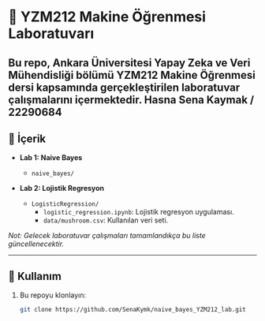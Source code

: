 # 🧠 YZM212 Makine Öğrenmesi Laboratuvarı

Bu repo, **Ankara Üniversitesi Yapay Zeka ve Veri Mühendisliği** bölümü **YZM212 Makine Öğrenmesi** dersi kapsamında gerçekleştirilen laboratuvar çalışmalarını içermektedir.
Hasna Sena Kaymak / 22290684
---

## 📂 İçerik

- **Lab 1: Naive Bayes**
  - `naive_bayes/`

- **Lab 2: Lojistik Regresyon**
  - `LogisticRegression/`
    - `logistic_regression.ipynb`: Lojistik regresyon uygulaması.
    - `data/mushroom.csv`: Kullanılan veri seti.

*Not: Gelecek laboratuvar çalışmaları tamamlandıkça bu liste güncellenecektir.*

---

## 🚀 Kullanım

1. Bu repoyu klonlayın:

   ```bash
   git clone https://github.com/SenaKymk/naive_bayes_YZM212_lab.git

